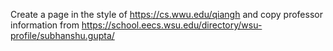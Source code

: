 Create a page in the style of https://cs.wwu.edu/qiangh and copy professor information from https://school.eecs.wsu.edu/directory/wsu-profile/subhanshu.gupta/
